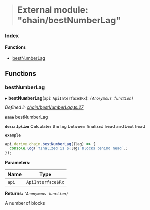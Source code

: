 > # External module: "chain/bestNumberLag"

### Index

#### Functions

* [bestNumberLag](_chain_bestnumberlag_.md#bestnumberlag)

## Functions

###  bestNumberLag

▸ **bestNumberLag**(`api`: `ApiInterface$Rx`): *`(Anonymous function)`*

*Defined in [chain/bestNumberLag.ts:27](https://github.com/polkadot-js/api/blob/71011cf/packages/api-derive/src/chain/bestNumberLag.ts#L27)*

**`name`** bestNumberLag

**`description`** Calculates the lag between finalized head and best head

**`example`** 
<BR>

```javascript
api.derive.chain.bestNumberLag((lag) => {
  console.log(`finalized is ${lag} blocks behind head`);
});
```

**Parameters:**

Name | Type |
------ | ------ |
`api` | `ApiInterface$Rx` |

**Returns:** *`(Anonymous function)`*

A number of blocks